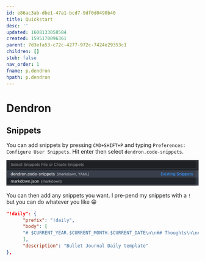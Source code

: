 ```yaml
---
id: e86ac3ab-dbe1-47a1-bcd7-9df0d0490b40
title: Quickstart
desc: ''
updated: 1608133058584
created: 1595170096361
parent: 7d3efa53-c72c-4277-972c-7424e29353c1
children: []
stub: false
nav_order: 1
fname: p.dendron
hpath: p.dendron
---
```

# Dendron

## Snippets

You can add snippets by pressing `CMD+SHIFT+P` and typing `Preferences: Configure User Snippets`. Hit enter then select `dendron.code-snippets`.

![](/assets/images/2020-12-16-10-34-22.png)

You can then add any snippets you want. I pre-pend my snippets with a `!` but you can do whatever you like 😁

```json
"!daily": {
      "prefix": "!daily",
      "body": [
      "# $CURRENT_YEAR.$CURRENT_MONTH.$CURRENT_DATE\n\n## Thoughts\n\n## Priorities\n\n## Tasks\n\n## Scratch Pad\n\n## Plus\n\n## Minus\n\n## Next\n\n"
      ],
      "description": "Bullet Journal Daily template"
},
```

